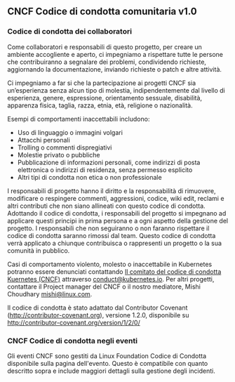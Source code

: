 CNCF Codice di condotta comunitaria v1.0
----------------------------------------

### Codice di condotta dei collaboratori 

Come collaboratori e responsabili di questo progetto, per creare un ambiente accogliente e aperto, ci impegniamo a rispettare tutte le persone che contribuiranno a segnalare dei problemi, condividendo richieste, aggiornando la documentazione, inviando richieste o patch e altre attività.

Ci impegniamo a far si che la partecipazione ai progetti CNCF sia un’esperienza senza alcun tipo di molestia, indipendentemente dal livello di esperienza, genere, espressione, orientamento sessuale, disabilità, apparenza fisica, taglia, razza, etnia, età, religione o nazionalità.

Esempi di comportamenti inaccettabili includono:

-	Uso di linguaggio o immagini volgari
-	Attacchi personali
-	Trolling o commenti dispregiativi
-	Molestie privato o pubbliche
-	Pubblicazione di informazioni personali, come indirizzi di posta elettronica o indirizzi di residenza, senza permesso esplicito
-	Altri tipi di condotta non etica o non professionale

I responsabili di progetto hanno il diritto e la responsabilità di rimuovere, modificare o respingere commenti, aggressioni, codice, wiki edit, reclami e altri contributi che non siano allineati con questo codice di condotta. Adottando il codice di condotta, i responsabili del progetto si impegnano ad applicare questi principi in prima persona e a ogni aspetto della gestione del progetto. I responsabili che non seguiranno o non faranno rispettare il codice di condotta saranno rimossi dal team. Questo codice di condotta verrà applicato a chiunque contribuisca o rappresenti un progetto o la sua comunità in pubblico.

Casi di comportamento violento, molesto o inaccettabile in Kubernetes potranno essere denunciati contattando [Il comitato del codice di condotta Kuernetes (CNCF)](https://git.k8s.io/community/committee-code-of-conduct) attraverso <conduct@kubernetes.io>. Per altri progetti, contattare il Project manager del CNCF o il nostro mediatore, Mishi Choudhary <mishi@linux.com>. 

Il codice di condotta è stato adattato dal Contributor Covenant (http://contributor-covenant.org), versione 1.2.0, disponibile su http://contributor-covenant.org/version/1/2/0/

### CNCF Codice di condotta negli eventi

Gli eventi CNCF sono gestiti da Linux Foundation Codice di Condotta disponibile sulla pagina dell'evento. Questo è compatibile con quanto descritto sopra e include maggiori dettagli sulla gestione degli incidenti.
